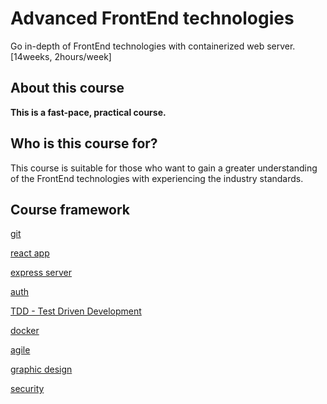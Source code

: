 # Advanced FrontEnd technologies

Go in-depth of FrontEnd technologies with containerized web server. [14weeks, 2hours/week]

## About this course

**This is a fast-pace, practical course.**



## Who is this course for?

This course is suitable for those who want to gain a greater understanding of the FrontEnd technologies with experiencing the industry standards. 

## Course framework

[git](./git.md)

[react app](./react.md)

[express server](./express-server.md)

[auth](./auth.md)

[TDD - Test Driven Development](./tdd.md)

[docker](./docker.md)

[agile](./agile.md)

[graphic design](./graphic-design.md)

[security](./security.md)
